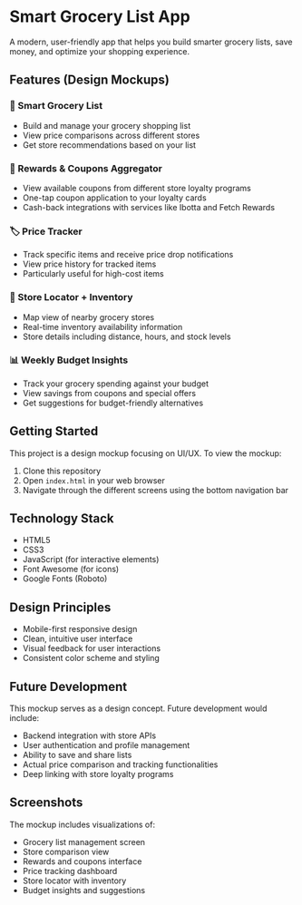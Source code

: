 # Smart Grocery List App

A modern, user-friendly app that helps you build smarter grocery lists, save money, and optimize your shopping experience.

## Features (Design Mockups)

### 📝 Smart Grocery List
- Build and manage your grocery shopping list
- View price comparisons across different stores
- Get store recommendations based on your list

### 💸 Rewards & Coupons Aggregator
- View available coupons from different store loyalty programs
- One-tap coupon application to your loyalty cards
- Cash-back integrations with services like Ibotta and Fetch Rewards

### 🏷️ Price Tracker
- Track specific items and receive price drop notifications
- View price history for tracked items
- Particularly useful for high-cost items

### 📍 Store Locator + Inventory
- Map view of nearby grocery stores
- Real-time inventory availability information
- Store details including distance, hours, and stock levels

### 📊 Weekly Budget Insights
- Track your grocery spending against your budget
- View savings from coupons and special offers
- Get suggestions for budget-friendly alternatives

## Getting Started

This project is a design mockup focusing on UI/UX. To view the mockup:

1. Clone this repository
2. Open `index.html` in your web browser
3. Navigate through the different screens using the bottom navigation bar

## Technology Stack

- HTML5
- CSS3
- JavaScript (for interactive elements)
- Font Awesome (for icons)
- Google Fonts (Roboto)

## Design Principles

- Mobile-first responsive design
- Clean, intuitive user interface
- Visual feedback for user interactions
- Consistent color scheme and styling

## Future Development

This mockup serves as a design concept. Future development would include:
- Backend integration with store APIs
- User authentication and profile management
- Ability to save and share lists
- Actual price comparison and tracking functionalities
- Deep linking with store loyalty programs

## Screenshots

The mockup includes visualizations of:
- Grocery list management screen
- Store comparison view
- Rewards and coupons interface
- Price tracking dashboard
- Store locator with inventory
- Budget insights and suggestions
